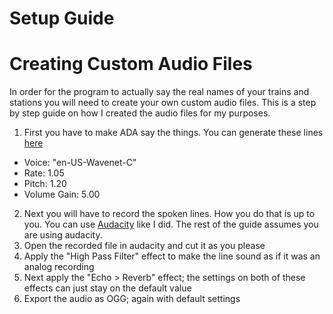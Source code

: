 # Setup Guide

# Creating Custom Audio Files

In order for the program to actually say the real names of your trains and stations you will need to create your own custom audio files.
This is a step by step guide on how I created the audio files for my purposes.

1. First you have to make ADA say the things. You can generate these lines [here](http://quac.kr/)
  * Voice: "en-US-Wavenet-C"
  * Rate: 1.05
  * Pitch: 1.20
  * Volume Gain: 5.00
2. Next you will have to record the spoken lines. How you do that is up to you. You can use [Audacity](https://www.audacityteam.org/download/) like I did. The rest of the guide assumes you are using audacity.
3. Open the recorded file in audacity and cut it as you please
4. Apply the "High Pass Filter" effect to make the line sound as if it was an analog recording
5. Next apply the "Echo > Reverb" effect; the settings on both of these effects can just stay on the default value
6. Export the audio as OGG; again with default settings
